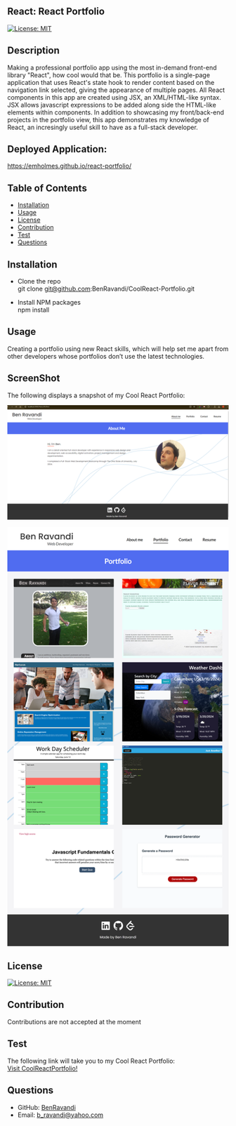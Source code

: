 ## React: React Portfolio

[![License: MIT](https://img.shields.io/badge/License-MIT-yellow.svg)](https://opensource.org/licenses/MIT)

## Description
Making a professional portfolio app using the most in-demand front-end library "React", how cool would that be. This portfolio is a single-page application that uses React's state hook to render content based on the navigation link selected, giving the appearance of multiple pages. All React components in this app are created using JSX, an XML/HTML-like syntax. JSX allows javascript expressions to be added along side the HTML-like elements within components. In addition to showcasing my front/back-end projects in the portfolio view, this app demonstrates my knowledge of React, an incresingly useful skill to have as a full-stack developer. 

## Deployed Application: 
https://emholmes.github.io/react-portfolio/ 


## Table of Contents
  - [Installation](#installation)
  - [Usage](#usage)
  - [License](#license)
  - [Contribution](#contribution)
  - [Test](#test)
  - [Questions](#questions)
  

  ## Installation
 * Clone the repo<br>
   git clone git@github.com:BenRavandi/CoolReact-Portfolio.git

 * Install NPM packages<br>
   npm install

  ## Usage
   Creating a portfolio using new React skills, which will help set me apart from other developers whose portfolios don’t use the latest technologies.

   ## ScreenShot
   The following displays a snapshot of my Cool React Portfolio:

![About me view](./src/assets/images/about-me.png?raw=true)

![Portfolio view](./src/assets/images/portfolio.png?raw=true)


  ## License
  [![License: MIT](https://img.shields.io/badge/License-MIT-yellow.svg)](https://opensource.org/licenses/MIT)


  ## Contribution
  Contributions are not accepted at the moment

  ## Test
  The following link will take you to my Cool React Portfolio: <br>
 <a href="https://www.loom.com/share/e0ab8766f8314f2bb9440329df139ec5">Visit CoolReactPortfolio!</a>

  ## Questions
  - GitHub: [BenRavandi](https://github.com/BenRavandi)
  - Email: b_ravandi@yahoo.com
    
